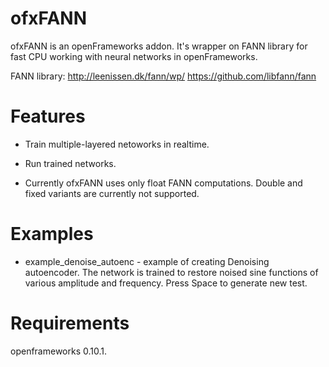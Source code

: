 # ofxFANN
ofxFANN is an openFrameworks addon. 
It's wrapper on FANN library for fast CPU working with neural networks in openFrameworks.

FANN library: http://leenissen.dk/fann/wp/ https://github.com/libfann/fann 

# Features
 
* Train multiple-layered netoworks in realtime.

* Run trained networks.

* Currently ofxFANN uses only float FANN computations. Double and fixed variants are currently not supported.

# Examples

* example_denoise_autoenc - example of creating Denoising autoencoder. 
The network is trained to restore noised sine functions of various amplitude and frequency.
Press Space to generate new test.


# Requirements

openframeworks 0.10.1.
